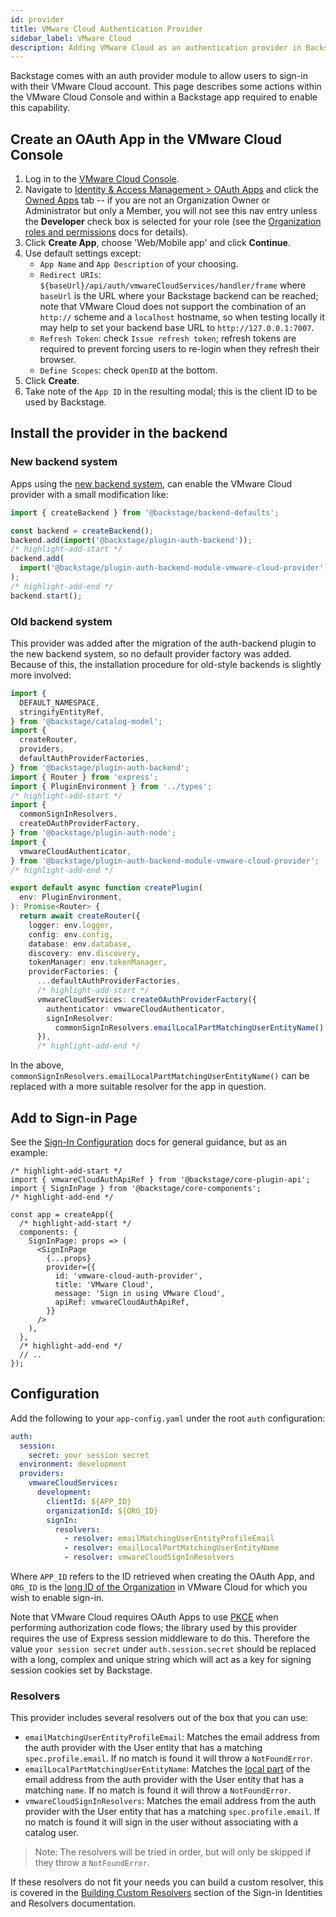 ```yaml
---
id: provider
title: VMware Cloud Authentication Provider
sidebar_label: VMware Cloud
description: Adding VMware Cloud as an authentication provider in Backstage
---
```


Backstage comes with an auth provider module to allow users to sign-in with
their VMware Cloud account. This page describes some actions within the VMware
Cloud Console and within a Backstage app required to enable this capability.

## Create an OAuth App in the VMware Cloud Console

1. Log in to the [VMware Cloud Console](https://console.cloud.vmware.com).
1. Navigate to [Identity & Access Management > OAuth
   Apps](https://console.cloud.vmware.com/csp/gateway/portal/#/consumer/usermgmt/oauth-apps)
   and click the [Owned
   Apps](https://console.cloud.vmware.com/csp/gateway/portal/#/consumer/usermgmt/oauth-apps/owned-apps/view)
   tab -- if you are not an Organization Owner or Administrator but only a
   Member, you will not see this nav entry unless the **Developer** check box is
   selected for your role (see the [Organization roles and
   permissions](https://docs.vmware.com/en/VMware-Cloud-services/services/Using-VMware-Cloud-Services/GUID-C11D3AAC-267C-4F16-A0E3-3EDF286EBE53.html#organization-roles-and-permissions-0)
   docs for details).
1. Click **Create App**, choose 'Web/Mobile app' and click **Continue**.
1. Use default settings except:
   - `App Name` and `App Description` of your choosing.
   - `Redirect URIs`: `${baseUrl}/api/auth/vmwareCloudServices/handler/frame`
     where `baseUrl` is the URL where your Backstage backend can be reached;
     note that VMware Cloud does not support the combination of an `http://`
     scheme and a `localhost` hostname, so when testing locally it may help to
     set your backend base URL to `http://127.0.0.1:7007`.
   - `Refresh Token`: check `Issue refresh token`; refresh tokens are required
     to prevent forcing users to re-login when they refresh their browser.
   - `Define Scopes`: check `OpenID` at the bottom.
1. Click **Create**.
1. Take note of the `App ID` in the resulting modal; this is the client ID to be
   used by Backstage.

## Install the provider in the backend

### New backend system

Apps using the [new backend system](../../backend-system/index.md),
can enable the VMware Cloud provider with a small modification like:

```ts title="packages/backend-next/src/index.ts"
import { createBackend } from '@backstage/backend-defaults';

const backend = createBackend();
backend.add(import('@backstage/plugin-auth-backend'));
/* highlight-add-start */
backend.add(
  import('@backstage/plugin-auth-backend-module-vmware-cloud-provider'),
);
/* highlight-add-end */
backend.start();
```

### Old backend system

This provider was added after the migration of the auth-backend plugin to the
new backend system, so no default provider factory was added. Because of this,
the installation procedure for old-style backends is slightly more involved:

```ts title="packages/backend/src/plugins/auth.ts"
import {
  DEFAULT_NAMESPACE,
  stringifyEntityRef,
} from '@backstage/catalog-model';
import {
  createRouter,
  providers,
  defaultAuthProviderFactories,
} from '@backstage/plugin-auth-backend';
import { Router } from 'express';
import { PluginEnvironment } from '../types';
/* highlight-add-start */
import {
  commonSignInResolvers,
  createOAuthProviderFactory,
} from '@backstage/plugin-auth-node';
import {
  vmwareCloudAuthenticator,
} from '@backstage/plugin-auth-backend-module-vmware-cloud-provider';
/* highlight-add-end */

export default async function createPlugin(
  env: PluginEnvironment,
): Promise<Router> {
  return await createRouter({
    logger: env.logger,
    config: env.config,
    database: env.database,
    discovery: env.discovery,
    tokenManager: env.tokenManager,
    providerFactories: {
      ...defaultAuthProviderFactories,
      /* highlight-add-start */
      vmwareCloudServices: createOAuthProviderFactory({
        authenticator: vmwareCloudAuthenticator,
        signInResolver:
          commonSignInResolvers.emailLocalPartMatchingUserEntityName(),
      }),
      /* highlight-add-end */
```

In the above, `commonSignInResolvers.emailLocalPartMatchingUserEntityName()`
can be replaced with a more suitable resolver for the app in question.

## Add to Sign-in Page

See the [Sign-In Configuration](../index.md#sign-in-configuration) docs for
general guidance, but as an example:

```tsx title="packages/app/src/App.tsx"
/* highlight-add-start */
import { vmwareCloudAuthApiRef } from '@backstage/core-plugin-api';
import { SignInPage } from '@backstage/core-components';
/* highlight-add-end */

const app = createApp({
  /* highlight-add-start */
  components: {
    SignInPage: props => (
      <SignInPage
        {...props}
        provider={{
          id: 'vmware-cloud-auth-provider',
          title: 'VMware Cloud',
          message: 'Sign in using VMware Cloud',
          apiRef: vmwareCloudAuthApiRef,
        }}
      />
    ),
  },
  /* highlight-add-end */
  // ..
});
```

## Configuration

Add the following to your `app-config.yaml` under the root `auth` configuration:

```yaml
auth:
  session:
    secret: your session secret
  environment: development
  providers:
    vmwareCloudServices:
      development:
        clientId: ${APP_ID}
        organizationId: ${ORG_ID}
        signIn:
          resolvers:
            - resolver: emailMatchingUserEntityProfileEmail
            - resolver: emailLocalPartMatchingUserEntityName
            - resolver: vmwareCloudSignInResolvers
```

Where `APP_ID` refers to the ID retrieved when creating the OAuth App, and
`ORG_ID` is the [long ID of the
Organization](https://docs.vmware.com/en/VMware-Cloud-services/services/Using-VMware-Cloud-Services/GUID-CF9E9318-B811-48CF-8499-9419997DC1F8.html#view-the-organization-id-1)
in VMware Cloud for which you wish to enable sign-in.

Note that VMware Cloud requires OAuth Apps to use
[PKCE](https://oauth.net/2/pkce/) when performing authorization code flows; the
library used by this provider requires the use of Express session middleware to
do this. Therefore the value `your session secret` under `auth.session.secret`
should be replaced with a long, complex and unique string which will act as a
key for signing session cookies set by Backstage.

### Resolvers

This provider includes several resolvers out of the box that you can use:

- `emailMatchingUserEntityProfileEmail`: Matches the email address from the auth provider with the User entity that has a matching `spec.profile.email`. If no match is found it will throw a `NotFoundError`.
- `emailLocalPartMatchingUserEntityName`: Matches the [local part](https://en.wikipedia.org/wiki/Email_address#Local-part) of the email address from the auth provider with the User entity that has a matching `name`. If no match is found it will throw a `NotFoundError`.
- `vmwareCloudSignInResolvers`: Matches the email address from the auth provider with the User entity that has a matching `spec.profile.email`. If no match is found it will sign in the user without associating with a catalog user.

> Note: The resolvers will be tried in order, but will only be skipped if they throw a `NotFoundError`.

If these resolvers do not fit your needs you can build a custom resolver, this is covered in the [Building Custom Resolvers](../identity-resolver.md#building-custom-resolvers) section of the Sign-in Identities and Resolvers documentation.
